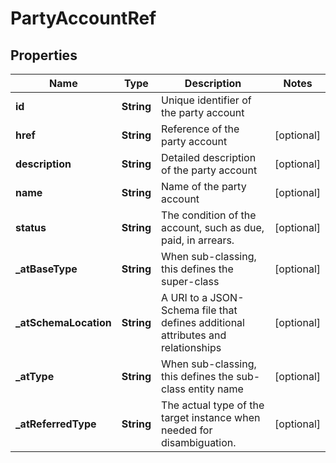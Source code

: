 # PartyAccountRef

## Properties
Name | Type | Description | Notes
------------ | ------------- | ------------- | -------------
**id** | **String** | Unique identifier of the party account | 
**href** | **String** | Reference of the party account |  [optional]
**description** | **String** | Detailed description of the party account |  [optional]
**name** | **String** | Name of the party account |  [optional]
**status** | **String** | The condition of the account, such as due, paid, in arrears. |  [optional]
**_atBaseType** | **String** | When sub-classing, this defines the super-class |  [optional]
**_atSchemaLocation** | **String** | A URI to a JSON-Schema file that defines additional attributes and relationships |  [optional]
**_atType** | **String** | When sub-classing, this defines the sub-class entity name |  [optional]
**_atReferredType** | **String** | The actual type of the target instance when needed for disambiguation. |  [optional]
